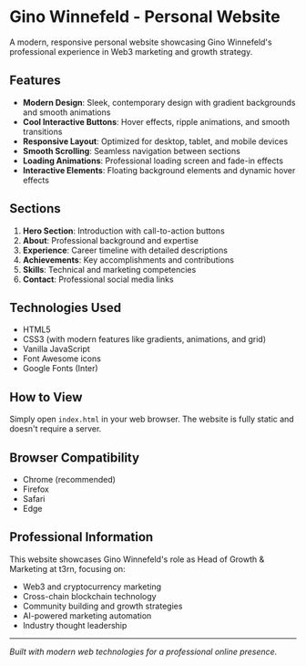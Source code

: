 # Gino Winnefeld - Personal Website

A modern, responsive personal website showcasing Gino Winnefeld's professional experience in Web3 marketing and growth strategy.

## Features

- **Modern Design**: Sleek, contemporary design with gradient backgrounds and smooth animations
- **Cool Interactive Buttons**: Hover effects, ripple animations, and smooth transitions
- **Responsive Layout**: Optimized for desktop, tablet, and mobile devices
- **Smooth Scrolling**: Seamless navigation between sections
- **Loading Animations**: Professional loading screen and fade-in effects
- **Interactive Elements**: Floating background elements and dynamic hover effects

## Sections

1. **Hero Section**: Introduction with call-to-action buttons
2. **About**: Professional background and expertise
3. **Experience**: Career timeline with detailed descriptions
4. **Achievements**: Key accomplishments and contributions
5. **Skills**: Technical and marketing competencies
6. **Contact**: Professional social media links

## Technologies Used

- HTML5
- CSS3 (with modern features like gradients, animations, and grid)
- Vanilla JavaScript
- Font Awesome icons
- Google Fonts (Inter)

## How to View

Simply open `index.html` in your web browser. The website is fully static and doesn't require a server.

## Browser Compatibility

- Chrome (recommended)
- Firefox
- Safari
- Edge

## Professional Information

This website showcases Gino Winnefeld's role as Head of Growth & Marketing at t3rn, focusing on:
- Web3 and cryptocurrency marketing
- Cross-chain blockchain technology
- Community building and growth strategies
- AI-powered marketing automation
- Industry thought leadership

---

*Built with modern web technologies for a professional online presence.*